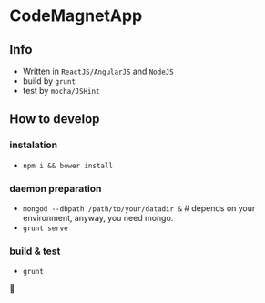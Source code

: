 # CodeMagnetApp

## Info
- Written in `ReactJS/AngularJS` and `NodeJS`
- build by `grunt`
- test by `mocha/JSHint`


## How to develop
### instalation
- `npm i && bower install`

### daemon preparation
- `mongod --dbpath /path/to/your/datadir &` # depends on your environment, anyway, you need mongo.
- `grunt serve`

### build & test
- `grunt`

🍣
